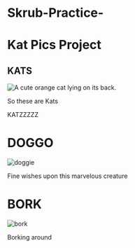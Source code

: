 # Skrub-Practice-
<h1>Kat Pics Project</h1>
<h2>KATS</h2>
<img src="https://bit.ly/fcc-relaxing-cat" alt="A cute orange cat lying on its back.">
<p>So these are Kats</p>
<p>KATZZZZZ</p>
<h1>DOGGO</h1>
<img src="http://cdn.akc.org/content/article-body-image/shiba_inu_cute_puppies.jpg" alt="doggie">
<p>Fine wishes upon this marvelous creature</p>
<h1>BORK</h1>
<img src="https://media.mnn.com/assets/images/2018/02/swedish_vallhund_on_table.jpg.653x0_q80_crop-smart.jpg" alt="bork">
<p>Borking around</p>
